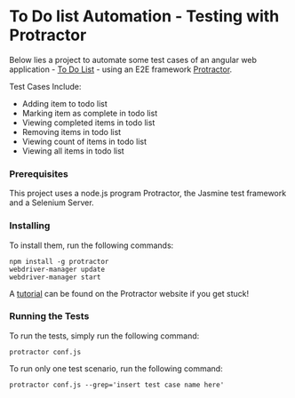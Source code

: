 # To Do list Automation - Testing with Protractor

Below lies a project to automate some test cases of an angular web application - [To Do List](http://todomvc.com/examples/angularjs/#/) - using an E2E framework [Protractor](http://www.protractortest.org/#/).  

Test Cases Include:
* Adding item to todo list
* Marking item as complete in todo list
* Viewing completed items in todo list
* Removing items in todo list
* Viewing count of items in todo list
* Viewing all items in todo list 

### Prerequisites
This project uses a node.js program Protractor, the Jasmine test framework and a Selenium Server. 

### Installing

To install them, run the following commands:

```
npm install -g protractor
webdriver-manager update
webdriver-manager start
```
A [tutorial](http://www.protractortest.org/#/tutorial) can be found on the Protractor website if you get stuck!

### Running the Tests
To run the tests, simply run the following command: 
```
protractor conf.js
```
To run only one test scenario, run the following command: 
```
protractor conf.js --grep='insert test case name here'
```
